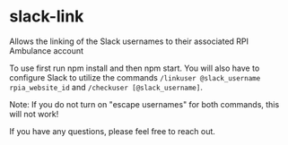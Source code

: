 # slack-link
Allows the linking of the Slack usernames to their associated RPI Ambulance account

To use first run npm install and then npm start.
You will also have to configure Slack to utilize the commands `/linkuser @slack_username rpia_website_id` and `/checkuser [@slack_username]`.

Note: If you do not turn on "escape usernames" for both commands, this will not work!

If you have any questions, please feel free to reach out.
